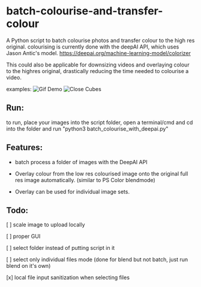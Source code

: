# batch-colourise-and-transfer-colour
 A Python script to batch colourise photos and transfer colour to the high res original. colourising is currently done with the deepAI API, which uses Jason Antic's model.  https://deepai.org/machine-learning-model/colorizer
 
 This could also be applicable for downsizing videos and overlaying colour to the highres original, drastically reducing the time needed to colourise a video.
 
 examples:
![Gif Demo](https://github.com/endim8/batch-colourise-deepai/blob/master/Example/gifdemo.gif)
![Close Cubes](https://github.com/endim8/batch-colourise-deepai/blob/master/Example/sidebyside.png)
 
 ## Run:
 to run, place your images into the script folder, open a terminal/cmd and cd into the folder and run "python3 batch_colourise_with_deepai.py"
 
 ## Features:
 - batch process a folder of images with the DeepAI API
 
 - Overlay colour from the low res colourised image onto the original full res image automatically. (similar to PS Color blendmode)
 
 - Overlay can be used for individual image sets.
 
 ## Todo:
 [ ] scale image to upload locally
 
 [ ] proper GUI
 
 [ ] select folder instead of putting script in it
 
 [ ] select only individual files mode (done for blend but not batch, just run blend on it's own)
 
 [x] local file input sanitization when selecting files
